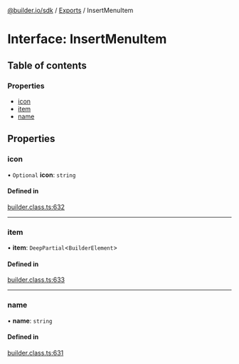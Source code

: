 [@builder.io/sdk](../README.md) / [Exports](../modules.md) / InsertMenuItem

# Interface: InsertMenuItem

## Table of contents

### Properties

- [icon](InsertMenuItem.md#icon)
- [item](InsertMenuItem.md#item)
- [name](InsertMenuItem.md#name)

## Properties

### icon

• `Optional` **icon**: `string`

#### Defined in

[builder.class.ts:632](https://github.com/builderio/builder/blob/9edde48f/packages/core/src/builder.class.ts#L632)

___

### item

• **item**: `DeepPartial`<`BuilderElement`\>

#### Defined in

[builder.class.ts:633](https://github.com/builderio/builder/blob/9edde48f/packages/core/src/builder.class.ts#L633)

___

### name

• **name**: `string`

#### Defined in

[builder.class.ts:631](https://github.com/builderio/builder/blob/9edde48f/packages/core/src/builder.class.ts#L631)
